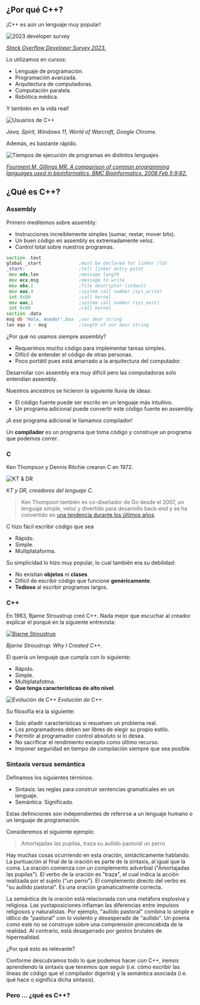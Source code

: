 ## ¿Por qué C++?
¡C++ es aún un lenguaje muy popular!

![2023 developer survey](/assets/gifs/2023-developer-survey.gif)

[*Stack Overflow Developer Survey 2023.*](https://survey.stackoverflow.co/2023/#most-popular-technologies-language)

Lo utilizamos en cursos:
- Lenguaje de programación.
- Programación avanzada.
- Arquitectura de computadoras.
- Computación paralela.
- Robótica médica.

Y también en la vida real!

![Usuarios de C++](/assets/images/cpp-users.png)

*Java, Spirit, Windows 11, World of Warcraft, Google Chrome.*

Además, es bastante rápido.

![Tiempos de ejecución de programas en distintos lenguajes](/assets/images/cpp-time-comparison.png)

[*Fourment M, Gillings MR. A comparison of common programming languages used in bioinformatics. BMC Bioinformatics. 2008 Feb 5;9:82.*](https://doi.org/10.1186/1471-2105-9-82)

## ¿Qué es C++?

### Assembly
Primero meditemos sobre assembly:
- Instrucciones increíblemente simples (sumar, restar, mover bits).
- Un buen código en assembly es extremadamente veloz.
- Control total sobre nuestros programas. 

```asm
section .text
global _start              ;must be declared for linker (ld)
_start:                    ;tell linker entry point
 mov edx,len               ;message length
 mov ecx,msg               ;message to write
 mov ebx,1                 ;file descriptor (stdout)
 mov eax,4                 ;system call number (sys_write)
 int 0x80                  ;call kernel
 mov eax,1                 ;system call number (sys_exit)
 int 0x80                  ;call kernel
section .data
msg db 'Hola, mundo!',0xa  ;our dear string
len equ $ - msg            ;length of our dear string
```

¿Por qué no usamos siempre assembly?
- Requerimos mucho código para implementar tareas simples.
- Difícil de entender el código de otras personas.
- Poco portátil pues está amarrado a la arquitectura del computador.

Desarrollar con assembly era muy difícil pero las computadoras solo entendían assembly.

Nuestros ancestros se hicieron la siguiente lluvia de ideas:
- El código fuente puede ser escrito en un lenguaje más intuitivo.
- Un programa adicional puede convertir este código fuente en assembly.

¡A ese programa adicional le llamamos compilador!

Un **compilador** es un programa que toma código
y construye un programa que podemos correr.

### C

Ken Thompson y Dennis Ritchie crearon C en 1972.

![KT & DR](/assets/images/kt-dr.jpg)

*KT y DR, creadores del lenguaje C.*

> Ken Thompson también es co-diseñador de Go desde el 2007,
un lenguaje simple, veloz y divertido para desarrollo back-end
y se ha convertido en [una tendencia durante los últimos años](https://trends.stackoverflow.co/?tags=go).

C hizo fácil escribir código que sea
- Rápido.
- Simple.
- Multiplataforma.

Su simplicidad lo hizo muy popular, lo cual también era su debilidad:
- No existían **objetos** ni **clases**.
- Difícil de escribir código que funcione **genéricamente**.
- **Tedioso** al escribir programas largos.

### C++

En 1983, Bjarne Stroustrup creó C++.
Nada mejor que escuchar al creador explicar el porqué en la siguiente entrevista:

[![Bjarne Stroustrup](http://img.youtube.com/vi/JBjjnqG0BP8/0.jpg)](https://www.youtube.com/watch?v=JBjjnqG0BP8)

*Bjarne Stroustrup: Why I Created C++.*

Él quería un lenguaje que cumpla con lo siguiente:
- Rápido.
- Simple.
- Multiplatafotma.
- **Que tenga características de alto nivel**.

![Evolución de C++](/assets/images/cpp-evolution.png)
*Evolución de C++.*

Su filosofía era la siguiente:
- Solo añadir características si resuelven un problema real.
- Los programadores deben ser libres de elegir su propio estilo.
- Permitir al programador control absoluto si lo desea.
- No sacrificar el rendimiento excepto como último recurso.
- Imponer seguridad en tiempo de compilación siempre que sea posible.

### Sintaxis versus semántica

Definamos los siguientes términos:
- Sintaxis: las reglas para construir sentencias gramaticales en un lenguaje.
- Semántica: Significado.

Estas definiciones son independientes de referirse a un lenguaje humano o un lenguaje de programación.

Consideremos el siguiente ejemplo:

> Amortajadas las pupilas, traza su aullido pastoral un perro.

Hay muchas cosas ocurriendo en esta oración, sintácticamente hablando.
La puntuación al final de la oración es parte de la sintaxis, al igual que la coma.
La oración comienza con un complemento adverbial ("Amortajadas las pupilas").
El verbo de la oración es "traza",
el cual indica la acción realizada por el sujeto ("un perro").
El complemento directo del verbo es "su aullido pastoral".
Es una oración gramaticalmente correcta.

La semántica de la oración está relacionada con
una metáfora explosiva y religiosa.
Las yuxtaposiciones inflaman las diferencias entre impulsos religiosos y naturalistas.
Por ejemplo, "aullido pastoral" combina lo simple e idílico de "pastoral"
con lo violento y desesperado de "aullido".
Un poema como este no se construye sobre una comprensión preconcebida de la realidad.
Al contrario, está desagarrado por gestos brutales de hiperrealidad.


¿Por qué esto es relevante?

Conforme descubramos todo lo que podemos hacer con C++,
iremos aprendiendo la sintaxis que tenemos que seguir
(i.e. cómo escribir las líneas de código que el compilador digerirá)
y la semántica asociada (i.e. qué hace o significa dicha sintaxis).

### Pero ... ¿qué es C++?
